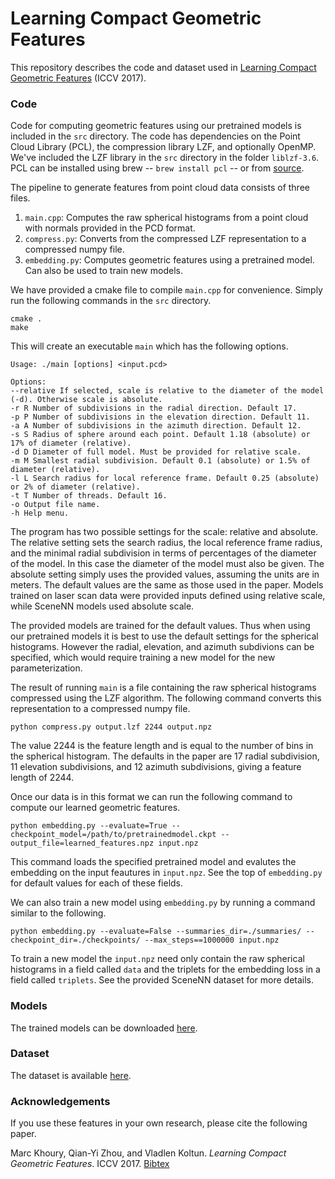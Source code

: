 # Learning Compact Geometric Features

This repository describes the code and dataset used in [Learning Compact Geometric Features](https://arxiv.org/abs/1709.05056) (ICCV 2017).

### Code

Code for computing geometric features using our pretrained models is included in the `src` directory. The code has dependencies on the Point Cloud Library (PCL), the compression library LZF, and optionally OpenMP. We've included the LZF library in the `src` directory in the folder `liblzf-3.6`. PCL can be installed using brew -- `brew install pcl` -- or from [source](https://github.com/PointCloudLibrary/pcl).

The pipeline to generate features from point cloud data consists of three files.
1. `main.cpp`: Computes the raw spherical histograms from a point cloud with normals provided in the PCD format.
2. `compress.py`: Converts from the compressed LZF representation to a compressed numpy file.
3. `embedding.py`: Computes geometric features using a pretrained model. Can also be used to train new models.

We have provided a cmake file to compile `main.cpp` for convenience. Simply run the following commands in the `src` directory.

```
cmake .
make
```

This will create an executable `main` which has the following options.

```
Usage: ./main [options] <input.pcd>

Options: 
--relative If selected, scale is relative to the diameter of the model (-d). Otherwise scale is absolute.
-r R Number of subdivisions in the radial direction. Default 17.
-p P Number of subdivisions in the elevation direction. Default 11.
-a A Number of subdivisions in the azimuth direction. Default 12.
-s S Radius of sphere around each point. Default 1.18 (absolute) or 17% of diameter (relative).
-d D Diameter of full model. Must be provided for relative scale.
-m M Smallest radial subdivision. Default 0.1 (absolute) or 1.5% of diameter (relative).
-l L Search radius for local reference frame. Default 0.25 (absolute) or 2% of diameter (relative).
-t T Number of threads. Default 16.
-o Output file name.
-h Help menu.
```
The program has two possible settings for the scale: relative and absolute. The relative setting sets the search radius, the local reference frame radius, and the minimal radial subdivision in terms of percentages of the diameter of the model. In this case the diameter of the model must also be given. The absolute setting simply uses the provided values, assuming the units are in meters. The default values are the same as those used in the paper. Models trained on laser scan data were provided inputs defined using relative scale, while SceneNN models used absolute scale.

The provided models are trained for the default values. Thus when using our pretrained models it is best to use the default settings for the spherical histograms. However the radial, elevation, and azimuth subdivions can be specified, which would require training a new model for the new parameterization.

The result of running `main` is a file containing the raw spherical histograms compressed using the LZF algorithm. The following command converts this representation to a compressed numpy file.

```
python compress.py output.lzf 2244 output.npz
```

The value 2244 is the feature length and is equal to the number of bins in the spherical histogram. The defaults in the paper are 17 radial subdivision, 11 elevation subdivisions, and 12 azimuth subdivisions, giving a feature length of 2244.

Once our data is in this format we can run the following command to compute our learned geometric features.

```
python embedding.py --evaluate=True --checkpoint_model=/path/to/pretrainedmodel.ckpt --output_file=learned_features.npz input.npz
```

This command loads the specified pretrained model and evalutes the embedding on the input feautures in `input.npz`. See the top of `embedding.py` for default values for each of these fields. 

We can also train a new model using `embedding.py` by running a command similar to the following.

```
python embedding.py --evaluate=False --summaries_dir=./summaries/ --checkpoint_dir=./checkpoints/ --max_steps==1000000 input.npz
```
To train a new model the `input.npz` need only contain the raw spherical histograms in a field called `data` and the triplets for the embedding loss in a field called `triplets`. See the provided SceneNN dataset for more details.

### Models

The trained models can be downloaded [here](https://drive.google.com/file/d/0B-ePgl6HF260b2UtVXpjN005cnM/view?usp=sharing). 

### Dataset

The dataset is available [here](https://marckhoury.github.io/CGF/).

### Acknowledgements
If you use these features in your own research, please cite the following paper.
 
Marc Khoury, Qian-Yi Zhou, and Vladlen Koltun. *Learning Compact Geometric Features*. ICCV 2017. [Bibtex](https://marckhoury.github.io/CGF/bibtex)
